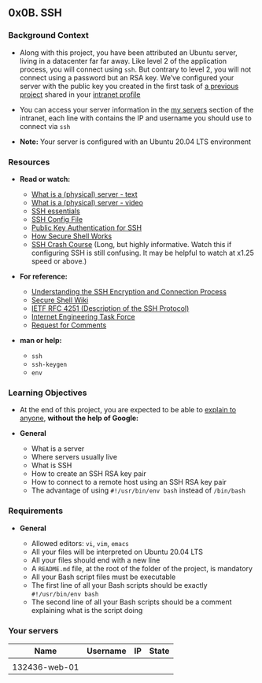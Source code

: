 ## 0x0B. SSH

### Background Context

* Along with this project, you have been attributed an Ubuntu server, living in a datacenter far far away. Like level 2 of the application process, you will connect using `ssh`. But contrary to level 2, you will not connect using a password but an RSA key. We’ve configured your server with the public key you created in the first task of [a previous project](https://intranet.alxswe.com/tasks/1223) shared in your [intranet profile](https://intranet.alxswe.com/users/my_profile)

- You can access your server information in the [my servers](https://intranet.alxswe.com/servers) section of the intranet, each line with contains the IP and username you should use to connect via `ssh`

* **Note:** Your server is configured with an Ubuntu 20.04 LTS environment

### Resources

* **Read or watch:**

	- [What is a (physical) server - text]()
	- [What is a (physical) server - video]()
	- [SSH essentials]()
	- [SSH Config File]()
	- [Public Key Authentication for SSH]()
	- [How Secure Shell Works]()
	- [SSH Crash Course]() (Long, but highly informative. Watch this if configuring SSH is still confusing. It may be helpful to watch at x1.25 speed or above.)

* **For reference:**

	- [Understanding the SSH Encryption and Connection Process]()
	- [Secure Shell Wiki]()
	- [IETF RFC 4251 (Description of the SSH Protocol)]()
	- [Internet Engineering Task Force]()
	- [Request for Comments]()

* **man or help:**

	- `ssh`
	- `ssh-keygen`
	- `env`

### Learning Objectives

- At the end of this project, you are expected to be able to [explain to anyone](https://fs.blog/feynman-learning-technique/), **without the help of Google:**

* **General**

	- What is a server
	- Where servers usually live
	- What is SSH
	- How to create an SSH RSA key pair
	- How to connect to a remote host using an SSH RSA key pair
	- The advantage of using `#!/usr/bin/env bash` instead of `/bin/bash`

### Requirements

* **General**

	- Allowed editors: `vi`, `vim`, `emacs`
	- All your files will be interpreted on Ubuntu 20.04 LTS
	- All your files should end with a new line
	- A `README.md` file, at the root of the folder of the project, is mandatory
	- All your Bash script files must be executable
	- The first line of all your Bash scripts should be exactly `#!/usr/bin/env bash`
	- The second line of all your Bash scripts should be a comment explaining what is the script doing

### Your servers


|**Name**		|		**Username**		|		**IP**		  |		**State**              |
|-----------------------|---------------------------------------|---------------------------------|------------------------------------|
|			|				        |  				  |  				       |	
| 132436-web-01	        |				        |				  |				       |

